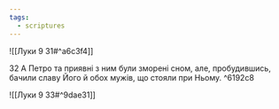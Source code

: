 ```yaml
---
tags:
  - scriptures
---
```


![[Луки 9 31#^a6c3f4]]

32 А Петро та приявні з ним були зморені сном, але, пробудившись, бачили славу Його й обох мужів, що стояли при Ньому. ^6192c8

![[Луки 9 33#^9dae31]]